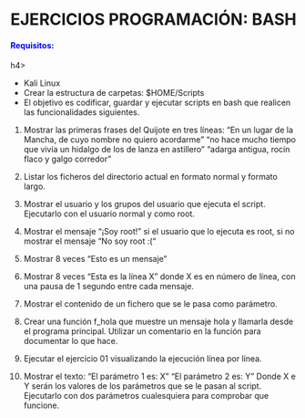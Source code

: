 <h1>EJERCICIOS PROGRAMACIÓN: BASH</h1>

<h4><span style="color:blue">Requisitos:</span></h4>h4>

- Kali Linux
- Crear la estructura de carpetas: $HOME/Scripts
- El objetivo es codificar, guardar y ejecutar scripts en bash que realicen las
funcionalidades siguientes.

1. Mostrar las primeras frases del Quijote en tres líneas:
  “En un lugar de la Mancha, de cuyo nombre no quiero acordarme”
  “no hace mucho tiempo que vivía un hidalgo de los de lanza en astillero”
  “adarga antigua, rocín flaco y galgo corredor”

2. Listar los ficheros del directorio actual en formato normal y formato largo.
  
3. Mostrar el usuario y los grupos del usuario que ejecuta el script. Ejecutarlo con el usuario normal y como root.

4. Mostrar el mensaje “¡Soy root!” si el usuario que lo ejecuta es root, si no mostrar el mensaje “No soy root :(“

5. Mostrar 8 veces “Esto es un mensaje”

6. Mostrar 8 veces “Esta es la línea X” donde X es en número de línea, con una
pausa de 1 segundo entre cada mensaje.

7. Mostrar el contenido de un fichero que se le pasa como parámetro.

8. Crear una función f_hola que muestre un mensaje hola y llamarla desde el programa principal. Utilizar un comentario en la función para documentar lo que hace.

9. Ejecutar el ejercicio 01 visualizando la ejecución línea por línea.

10. Mostrar el texto:
    “El parámetro 1 es: X”
    “El parámetro 2 es: Y”
    Donde X e Y serán los valores de los parámetros que se le pasan al script.
    Ejecutarlo con dos parámetros cualesquiera para comprobar que funcione.
  
   
